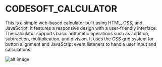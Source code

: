 # CODESOFT_CALCULATOR

This is a simple web-based calculator built using HTML, CSS, and JavaScript. It features a responsive design with a user-friendly interface. The calculator supports basic arithmetic operations such as addition, subtraction, multiplication, and division. It uses the CSS grid system for button alignment and JavaScript event listeners to handle user input and calculations.

![alt image]()
